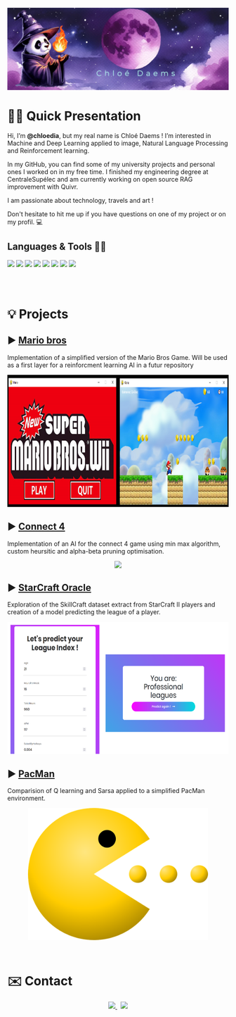 ![banner image](Couverturegithub.png)
# 👋🏼 Quick Presentation

Hi, I’m **@chloedia**, but my real name is Chloé Daems ! I’m interested in Machine and Deep Learning applied to image, Natural Language Processing and Reinforcement learning.

In my GitHub, you can find some of my university projects and personal ones I worked on in my free time. I finished my engineering degree at CentraleSupélec and am currently working on open source RAG improvement with Quivr.

I am passionate about technology, travels and art !

Don't hesitate to hit me up if you have questions on one of my project or on my profil. 💻

## Languages & Tools 👩‍💻

![](https://img.shields.io/badge/Code-Python-informational?style=flat&logo=python&logoColor=white&color=BF40BF)
![](https://img.shields.io/badge/Code-R-informational?style=flat&logo=R&logoColor=white&color=BF40BF)
![](https://img.shields.io/badge/Code-C++-informational?style=flat&logo=cplusplus&logoColor=white&color=BF40BF)
![](https://img.shields.io/badge/Tools-LaTeX-informational?style=flat&logo=latex&logoColor=white&color=BF40BF)
![](https://img.shields.io/badge/Tools-Docker-informational?style=flat&logo=docker&logoColor=white&color=BF40BF)
![](https://img.shields.io/badge/Tools-Spark-informational?style=flat&logo=apachespark&logoColor=white&color=BF40BF)
![](https://img.shields.io/badge/Tools-K3s-informational?style=flat&logo=kubernetes&logoColor=white&color=BF40BF)
![](https://img.shields.io/badge/Shell-Bash-informational?style=flat&logo=gnubash&logoColor=white&color=BF40BF)


<br><br>
# 💡 Projects
## ▶️ [Mario bros](https://github.com/VictorGoubet/Mario)

Implementation of a simplified version of the Mario Bros Game. Will be used as a first layer for a reinforcment learning AI in a futur repository
<p align="center">
	<a href="https://github.com/VictorGoubet/Mario"><img src="https://github.com/VictorGoubet/Mario/blob/master/screenshot.PNG?raw=true" height="300"></a>
</p>

## ▶️ [Connect 4](https://github.com/chloedia/Connect4)

Implementation of an AI for the connect 4 game using min max algorithm, custom heursitic and alpha-beta pruning optimisation. 
<p align="center">
	<a href="https://github.com/chloedia/Connect4"><img src="https://camo.githubusercontent.com/9fd563d4876c484136703d33f1bddf11596891626dae2a35ace98b43668fca43/68747470733a2f2f7777772e70696e636c69706172742e636f6d2f7069636469722f6269672f3139362d313936363430355f612d726172652d646973656173652d61732d646566696e65642d62792d7468652d6575726f7065616e2e706e67" height="300"></a>
</p>

## ▶️ [StarCraft Oracle](https://github.com/VictorGoubet/StarCraftOracle)

Exploration of the SkillCraft dataset extract from StarCraft II players and creation of a model predicting the league of a player.
<p align="center">
	<a href="https://github.com/VictorGoubet/StarCraftOracle"><img src="https://github.com/VictorGoubet/StarCraftOracle/blob/master/screenshot.PNG?raw=true" height="300"></a>
</p>

## ▶️ [PacMan](https://github.com/chloedia/PacMan)

Comparision of Q learning and Sarsa applied to a simplified PacMan environment.
<p align="center">
	<a href="https://github.com/chloedia/PacMan"><img src="https://github.com/chloedia/PacMan/blob/main/pacman.png" height="300"></a>
</p>
<br>


# ✉️ Contact

<p align="center">
	<a href="https://www.linkedin.com/in/chloe-daems/">
		<img src="https://img.shields.io/badge/-LINKEDIN-0077B5?style=for-the-badge&logo=linkedin&logoColor=white">
	</a>
	<span>&nbsp;</span>
	<a href="mailto:chloedaems0@gmail.com">
		<img src="https://img.shields.io/badge/MAIL-SEND-white?style=for-the-badge&logo=Mailgun">
	</a>
</p>
<br>

